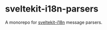 # sveltekit-i18n-parsers
A monorepo for [sveltekit-i18n](https://github.com/jarda-svoboda/sveltekit-i18n) message parsers.
